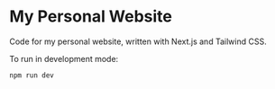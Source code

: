 # My Personal Website

Code for my personal website, written with Next.js and Tailwind CSS.

To run in development mode:
```bash
npm run dev
```
